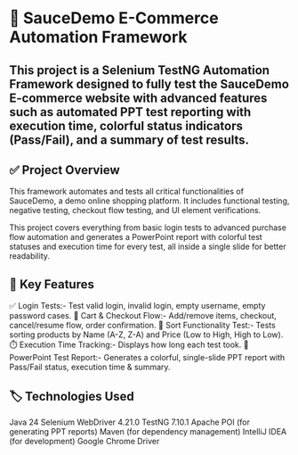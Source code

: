 # 🚀 SauceDemo E-Commerce Automation Framework
## This project is a Selenium TestNG Automation Framework designed to fully test the SauceDemo E-commerce website with advanced features such as automated PPT test reporting with execution time, colorful status indicators (Pass/Fail), and a summary of test results.

## ✅ Project Overview
This framework automates and tests all critical functionalities of SauceDemo, a demo online shopping platform. It includes functional testing, negative testing, checkout flow testing, and UI element verifications.

This project covers everything from basic login tests to advanced purchase flow automation and generates a PowerPoint report with colorful test statuses and execution time for every test, all inside a single slide for better readability.

## 🧩 Key Features
✅ Login Tests:- Test valid login, invalid login, empty username, empty password cases.
🛒 Cart & Checkout Flow:- Add/remove items, checkout, cancel/resume flow, order confirmation.
🔄 Sort Functionality Test:- Tests sorting products by Name (A-Z, Z-A) and Price (Low to High, High to Low).
⏱️ Execution Time Tracking:- Displays how long each test took.
📝 PowerPoint Test Report:- Generates a colorful, single-slide PPT report with Pass/Fail status, execution time & summary.

## 🏷️ Technologies Used
Java 24
Selenium WebDriver 4.21.0
TestNG 7.10.1
Apache POI (for generating PPT reports)
Maven (for dependency management)
IntelliJ IDEA (for development)
Google Chrome Driver
